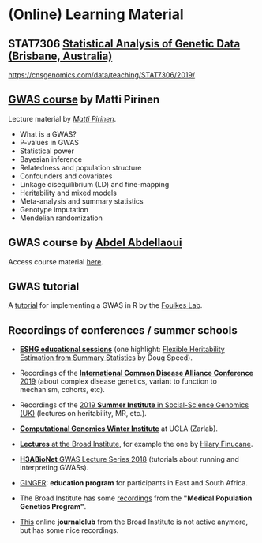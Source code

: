 # (Online) Learning Material

## STAT7306 [Statistical Analysis of Genetic Data (Brisbane, Australia)](https://my.uq.edu.au/programs-courses/course.html?course_code=STAT7306)

https://cnsgenomics.com/data/teaching/STAT7306/2019/

## [GWAS course](https://www.mv.helsinki.fi/home/mjxpirin/GWAS_course/) by Matti Pirinen

Lecture material by [*Matti Pirinen*](https://www.mv.helsinki.fi/home/mjxpirin/).

- What is a GWAS?
- P-values in GWAS
- Statistical power
- Bayesian inference
- Relatedness and population structure
- Confounders and covariates
- Linkage disequilibrium (LD) and fine-mapping
- Heritability and mixed models
- Meta-analysis and summary statistics
- Genotype imputation
- Mendelian randomization

## GWAS course by [Abdel Abdellaoui](https://twitter.com/dr_appie)

Access course material [here](https://drive.google.com/file/d/1srSMRG-M-7_23ZaXVJ-oLmm_T1sSSGxP/view).

## GWAS tutorial

A [tutorial](http://www.stat-gen.org/str/about.html) for implementing a GWAS in R by the [Foulkes Lab](http://www.stat-gen.org/about.html).

## Recordings of conferences / summer schools

- [**ESHG educational sessions**](https://www.youtube.com/playlist?list=PLi2PVGG1ibsb8sVQjDtZrhj9NP_S13suV) (one highlight: [Flexible Heritability Estimation from Summary Statistics](https://youtu.be/GydunCIH_Ps) by Doug Speed).

- Recordings of the [**International Common Disease Alliance Conference** 2019](http://www.icdascientificplenarylive.com/#/agenda) (about complex disease genetics, variant to function to mechanism, cohorts, etc).

- Recordings of the [2019 **Summer Institute** in Social-Science Genomics (UK)](https://www.youtube.com/channel/UCtrq7AvGCEVKW3Wt8DyjUJw/videos) (lectures on heritability, MR, etc.).

- [**Computational Genomics Winter Institute**](https://www.youtube.com/user/ZarlabUCLA) at UCLA (Zarlab).

- [**Lectures** at the Broad Institute](https://www.youtube.com/playlist?list=PLlMMtlgw6qNjROoMNTBQjAcdx53kV50cS), for example the one by [Hilary Finucane](https://www.youtube.com/watch?v=mivyklWDtBI).

- [**H3ABioNet** GWAS Lecture Series 2018](https://www.youtube.com/playlist?list=PLcQ0XMykNhCQJPz0amnbz9BPM4Bu0Nkgf) (tutorials about running and interpreting GWASs).

- [GINGER](https://ginger.sph.harvard.edu/): **education program** for participants in East and South Africa.

- The Broad Institute has some [recordings](https://sites.google.com/broadinstitute.com/onlinejournalclub/other-genetic-presentations?authuser=0) from the **"Medical Population Genetics Program"**.

- [This](https://sites.google.com/broadinstitute.com/onlinejournalclub) online **journalclub** from the Broad Institute is not active anymore, but has some nice recordings.
